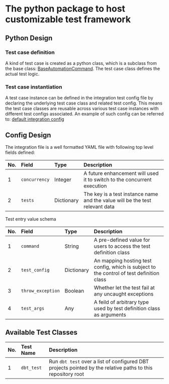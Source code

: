 # The python package to host customizable test framework

## Python Design
### Test case definition
A kind of test case is created as a python class, which is a subclass from the base class:
[BaseAutomationCommand](test_commands/base/base_command.py).
The test case class defines the actual test logic.

### Test case instantiation
A test case instance can be defined in the integration test config file by declaring the underlying test case class and 
related test config. This means the test case classes are reusable across various test case instances with different 
test configs associated.
An example of such config can be referred to:
[default integration config](/resources/config/integration_test.yaml)

## Config Design
The integration file is a well formatted YAML file with following top level fields defined:

| No. | Field         | Type       | Description                                                                  |
|:----|:--------------|:-----------|:-----------------------------------------------------------------------------|
| 1   | `concurrency` | Integer    | A future enhancement will used it to switch to the concurrent execution      |
| 2   | `tests`       | Dictionary | The key is a test instance name and the value will be the test relevant data |

Test entry value schema

| No. | Field             | Type       | Description                                                                              |
|:----|:------------------|:-----------|:-----------------------------------------------------------------------------------------|
| 1   | `command`         | String     | A pre-defined value for users to access the test definition class                        |
| 2   | `test_config`     | Dictionary | An mapping hosting test config, which is subject to the control of test definition class |
| 3   | `throw_exception` | Boolean    | Whether let the test fail at any uncaught exceptions                                     |
| 4   | `test_args`       | Any        | A feild of arbitrary type used by test definition class as arguments                     |

## Available Test Classes
| No. | Test Name  | Description                                                                                                 |
|:----|:-----------|:------------------------------------------------------------------------------------------------------------|
| 1   | `dbt_test` | Run `dbt test` over a list of configured DBT projects pointed by the relative paths to this repository root |
